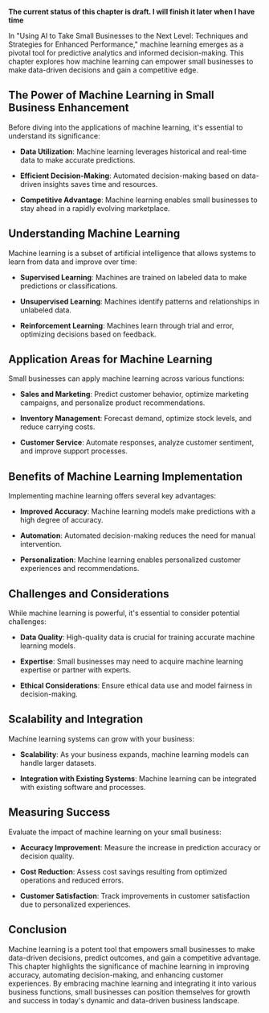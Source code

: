 **The current status of this chapter is draft. I will finish it later when I have time**

In "Using AI to Take Small Businesses to the Next Level: Techniques and Strategies for Enhanced Performance," machine learning emerges as a pivotal tool for predictive analytics and informed decision-making. This chapter explores how machine learning can empower small businesses to make data-driven decisions and gain a competitive edge.

The Power of Machine Learning in Small Business Enhancement
-----------------------------------------------------------

Before diving into the applications of machine learning, it's essential to understand its significance:

* **Data Utilization**: Machine learning leverages historical and real-time data to make accurate predictions.

* **Efficient Decision-Making**: Automated decision-making based on data-driven insights saves time and resources.

* **Competitive Advantage**: Machine learning enables small businesses to stay ahead in a rapidly evolving marketplace.

Understanding Machine Learning
------------------------------

Machine learning is a subset of artificial intelligence that allows systems to learn from data and improve over time:

* **Supervised Learning**: Machines are trained on labeled data to make predictions or classifications.

* **Unsupervised Learning**: Machines identify patterns and relationships in unlabeled data.

* **Reinforcement Learning**: Machines learn through trial and error, optimizing decisions based on feedback.

Application Areas for Machine Learning
--------------------------------------

Small businesses can apply machine learning across various functions:

* **Sales and Marketing**: Predict customer behavior, optimize marketing campaigns, and personalize product recommendations.

* **Inventory Management**: Forecast demand, optimize stock levels, and reduce carrying costs.

* **Customer Service**: Automate responses, analyze customer sentiment, and improve support processes.

Benefits of Machine Learning Implementation
-------------------------------------------

Implementing machine learning offers several key advantages:

* **Improved Accuracy**: Machine learning models make predictions with a high degree of accuracy.

* **Automation**: Automated decision-making reduces the need for manual intervention.

* **Personalization**: Machine learning enables personalized customer experiences and recommendations.

Challenges and Considerations
-----------------------------

While machine learning is powerful, it's essential to consider potential challenges:

* **Data Quality**: High-quality data is crucial for training accurate machine learning models.

* **Expertise**: Small businesses may need to acquire machine learning expertise or partner with experts.

* **Ethical Considerations**: Ensure ethical data use and model fairness in decision-making.

Scalability and Integration
---------------------------

Machine learning systems can grow with your business:

* **Scalability**: As your business expands, machine learning models can handle larger datasets.

* **Integration with Existing Systems**: Machine learning can be integrated with existing software and processes.

Measuring Success
-----------------

Evaluate the impact of machine learning on your small business:

* **Accuracy Improvement**: Measure the increase in prediction accuracy or decision quality.

* **Cost Reduction**: Assess cost savings resulting from optimized operations and reduced errors.

* **Customer Satisfaction**: Track improvements in customer satisfaction due to personalized experiences.

Conclusion
----------

Machine learning is a potent tool that empowers small businesses to make data-driven decisions, predict outcomes, and gain a competitive advantage. This chapter highlights the significance of machine learning in improving accuracy, automating decision-making, and enhancing customer experiences. By embracing machine learning and integrating it into various business functions, small businesses can position themselves for growth and success in today's dynamic and data-driven business landscape.
